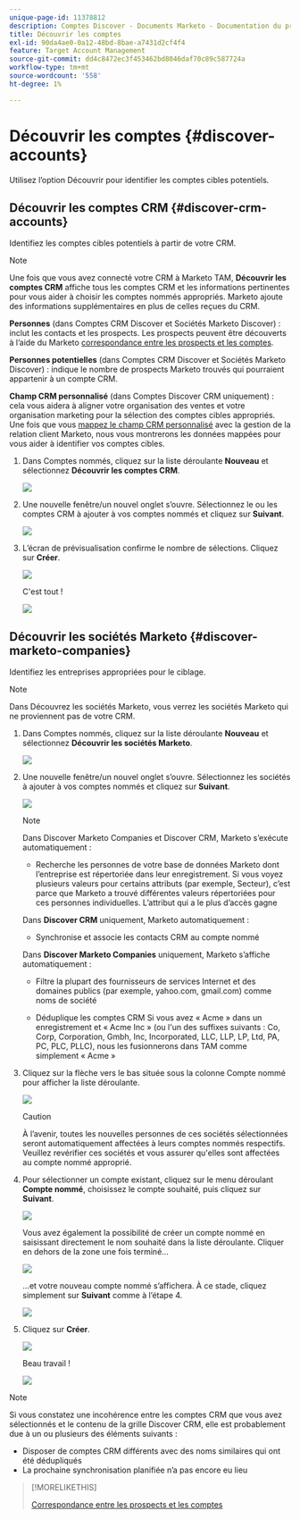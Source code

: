 ```yaml
---
unique-page-id: 11378812
description: Comptes Discover - Documents Marketo - Documentation du produit
title: Découvrir les comptes
exl-id: 90da4ae0-0a12-48bd-8bae-a7431d2cf4f4
feature: Target Account Management
source-git-commit: dd4c8472ec3f453462bd8046daf70c89c587724a
workflow-type: tm+mt
source-wordcount: '558'
ht-degree: 1%

---
```


# Découvrir les comptes {#discover-accounts}

Utilisez l’option Découvrir pour identifier les comptes cibles potentiels.

## Découvrir les comptes CRM {#discover-crm-accounts}

Identifiez les comptes cibles potentiels à partir de votre CRM.

>[!NOTE]
>
>Une fois que vous avez connecté votre CRM à Marketo TAM, **Découvrir les comptes CRM** affiche tous les comptes CRM et les informations pertinentes pour vous aider à choisir les comptes nommés appropriés. Marketo ajoute des informations supplémentaires en plus de celles reçues du CRM.

**Personnes** (dans Comptes CRM Discover et Sociétés Marketo Discover) : inclut les contacts et les prospects. Les prospects peuvent être découverts à l’aide du Marketo [correspondance entre les prospects et les comptes](/help/marketo/product-docs/target-account-management/target/named-accounts/lead-to-account-matching.md).

**Personnes potentielles** (dans Comptes CRM Discover et Sociétés Marketo Discover) : indique le nombre de prospects Marketo trouvés qui pourraient appartenir à un compte CRM.

**Champ CRM personnalisé** (dans Comptes Discover CRM uniquement) : cela vous aidera à aligner votre organisation des ventes et votre organisation marketing pour la sélection des comptes cibles appropriés. Une fois que vous [mappez le champ CRM personnalisé](/help/marketo/product-docs/target-account-management/setup-tam/create-a-custom-field-for-crm-discovery.md) avec la gestion de la relation client Marketo, nous vous montrerons les données mappées pour vous aider à identifier vos comptes cibles.

1. Dans Comptes nommés, cliquez sur la liste déroulante **Nouveau** et sélectionnez **Découvrir les comptes CRM**.

   ![](assets/disc-crm-one.png)

1. Une nouvelle fenêtre/un nouvel onglet s’ouvre. Sélectionnez le ou les comptes CRM à ajouter à vos comptes nommés et cliquez sur **Suivant**.

   ![](assets/disc-crm-two.png)

1. L’écran de prévisualisation confirme le nombre de sélections. Cliquez sur **Créer**.

   ![](assets/disc-three.png)

   C&#39;est tout !

   ![](assets/disc-four.png)

## Découvrir les sociétés Marketo {#discover-marketo-companies}

Identifiez les entreprises appropriées pour le ciblage.

>[!NOTE]
>
>Dans Découvrez les sociétés Marketo, vous verrez les sociétés Marketo qui ne proviennent pas de votre CRM.

1. Dans Comptes nommés, cliquez sur la liste déroulante **Nouveau** et sélectionnez **Découvrir les sociétés Marketo**.

   ![](assets/one-1.png)

1. Une nouvelle fenêtre/un nouvel onglet s’ouvre. Sélectionnez les sociétés à ajouter à vos comptes nommés et cliquez sur **Suivant**.

   ![](assets/disc-comp-two.png)

   >[!NOTE]
   >
   >Dans Discover Marketo Companies et Discover CRM, Marketo s’exécute automatiquement :
   >
   >* Recherche les personnes de votre base de données Marketo dont l’entreprise est répertoriée dans leur enregistrement. Si vous voyez plusieurs valeurs pour certains attributs (par exemple, Secteur), c’est parce que Marketo a trouvé différentes valeurs répertoriées pour ces personnes individuelles. L’attribut qui a le plus d’accès gagne
   >
   >Dans **Discover CRM** uniquement, Marketo automatiquement :
   >
   >* Synchronise et associe les contacts CRM au compte nommé
   >
   >Dans **Discover Marketo Companies** uniquement, Marketo s’affiche automatiquement :
   >
   >* Filtre la plupart des fournisseurs de services Internet et des domaines publics (par exemple, yahoo.com, gmail.com) comme noms de société
   >
   >* Déduplique les comptes CRM Si vous avez « Acme » dans un enregistrement et « Acme Inc » (ou l&#39;un des suffixes suivants : Co, Corp, Corporation, Gmbh, Inc, Incorporated, LLC, LLP, LP, Ltd, PA, PC, PLC, PLLC), nous les fusionnerons dans TAM comme simplement « Acme »

1. Cliquez sur la flèche vers le bas située sous la colonne Compte nommé pour afficher la liste déroulante.

   ![](assets/disc-comp-three.png)

   >[!CAUTION]
   >
   >À l’avenir, toutes les nouvelles personnes de ces sociétés sélectionnées seront automatiquement affectées à leurs comptes nommés respectifs. Veuillez revérifier ces sociétés et vous assurer qu&#39;elles sont affectées au compte nommé approprié.

1. Pour sélectionner un compte existant, cliquez sur le menu déroulant **Compte nommé**, choisissez le compte souhaité, puis cliquez sur **Suivant**.

   ![](assets/disc-comp-four.png)

   Vous avez également la possibilité de créer un compte nommé en saisissant directement le nom souhaité dans la liste déroulante. Cliquer en dehors de la zone une fois terminé...

   ![](assets/disc-comp-five.png)

   ...et votre nouveau compte nommé s’affichera. À ce stade, cliquez simplement sur **Suivant** comme à l’étape 4.

   ![](assets/disc-comp-six.png)

1. Cliquez sur **Créer**.

   ![](assets/disc-comp-seven.png)

   Beau travail !

   ![](assets/disc-co-six.png)

>[!NOTE]
>
>Si vous constatez une incohérence entre les comptes CRM que vous avez sélectionnés et le contenu de la grille Discover CRM, elle est probablement due à un ou plusieurs des éléments suivants :
>
>* Disposer de comptes CRM différents avec des noms similaires qui ont été dédupliqués
>* La prochaine synchronisation planifiée n’a pas encore eu lieu

>[!MORELIKETHIS]
>
>[Correspondance entre les prospects et les comptes](/help/marketo/product-docs/target-account-management/target/named-accounts/lead-to-account-matching.md)
